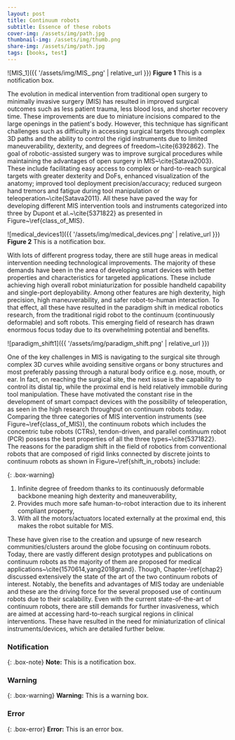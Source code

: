 ```yaml
---
layout: post
title: Continuum robots
subtitle: Essence of these robots
cover-img: /assets/img/path.jpg
thumbnail-img: /assets/img/thumb.png
share-img: /assets/img/path.jpg
tags: [books, test]
---
```


![MIS_1]({{ '/assets/img/MIS_.png' | relative_url }})
**Figure 1** This is a notification box.

The evolution in medical intervention from traditional open surgery to minimally invasive surgery (MIS) has resulted in improved surgical outcomes such as less patient trauma, less blood loss, and shorter recovery time. These improvements are due to miniature incisions compared to the large openings in the patient's body. However, this technique has significant challenges such as difficulty in accessing surgical targets through complex 3D paths and the ability to control the rigid instruments due to limited maneuverability, dexterity, and degrees of freedom~\cite{6392862}. The goal of robotic-assisted surgery was to improve surgical procedures while maintaining the advantages of open surgery in MIS~\cite{Satava2003}. These include facilitating easy access to complex or hard-to-reach surgical targets with greater dexterity and DoFs, enhanced visualization of the anatomy; improved tool deployment precision/accuracy; reduced surgeon hand tremors and fatigue during tool manipulation or teleoperation~\cite{Satava2011}. All these have paved the way for developing different MIS intervention tools and instruments categorized into three by Dupont et al.~\cite{5371822} as presented in Figure~\ref{class_of_MIS}. 

![medical_devices1]({{ '/assets/img/medical_devices.png' | relative_url }})
**Figure 2** This is a notification box.

With lots of different progress today, there are still huge areas in medical intervention needing technological improvements. The majority of these demands have been in the area of developing smart devices with better properties and characteristics for targeted applications. These include achieving high overall robot miniaturization for possible handheld capability and single-port deployability. Among other features are high dexterity, high precision, high maneuverability, and safer robot-to-human interaction. To that effect, all these have resulted in the paradigm shift in medical robotics research, from the traditional rigid robot to the continuum (continuously deformable) and soft robots. This emerging field of research has drawn enormous focus today due to its overwhelming potential and benefits.

![paradigm_shift1]({{ '/assets/img/paradigm_shift.png' | relative_url }})

One of the key challenges in MIS is navigating to the surgical site through complex 3D curves while avoiding sensitive organs or bony structures and most preferably passing through a natural body orifice e.g. nose, mouth, or ear. In fact, on reaching the surgical site, the next issue is the capability to control its distal tip, while the proximal end is held relatively immobile during tool manipulation. These have motivated the constant rise in the development of smart compact devices with the possibility of teleoperation, as seen in the high research throughput on continuum robots today. Comparing the three categories of MIS intervention instruments (see Figure~\ref{class_of_MIS}), the continuum robots which includes the concentric tube robots (CTRs), tendon-driven, and parallel continuum robot (PCR) possess the best properties of all the three types~\cite{5371822}. The reasons for the paradigm shift in the field of robotics from conventional robots that are composed of rigid links connected by discrete joints to continuum robots as shown in Figure~\ref{shift_in_robots} include:

{: .box-warning}
1) Infinite degree of freedom thanks to its continuously deformable backbone meaning high dexterity and maneuverability,
2) Provides much more safe human-to-robot interaction due to its inherent compliant property,
3) With all the motors/actuators located externally at the proximal end, this makes the robot suitable for MIS.  

These have given rise to the creation and upsurge of new research communities/clusters around the globe focusing on continuum robots. Today, there are vastly different design prototypes and publications on continuum robots as the majority of them are proposed for medical applications~\cite{1570614,yang2018grand}. Though, Chapter-\ref{chap2} discussed extensively the state of the art of the two continuum robots of interest. Notably, the benefits and advantages of MIS today are undeniable and these are the driving force for the several proposed use of continuum robots due to their scalability. Even with the current state-of-the-art of continuum robots, there are still demands for further invasiveness, which are aimed at accessing hard-to-reach surgical regions in clinical interventions. These have resulted in the need for miniaturization of clinical instruments/devices, which are detailed further below.

### Notification

{: .box-note}
**Note:** This is a notification box.

### Warning

{: .box-warning}
**Warning:** This is a warning box.

### Error

{: .box-error}
**Error:** This is an error box.
